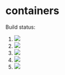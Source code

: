 # containers

Build status:

1. [![](https://github.com/yomnashousha/containers/workflows/tests-fibonacci/badge.svg)](https://github.com/yomnashousha/containers/actions?query=workflow%3Atests-fibonacci)
1. [![](https://github.com/yomnashousha/containers/workflows/tests-range/badge.svg)](https://github.com/yomnashousha/containers/actions?query=workflow%3Atests-range)
1. [![](https://github.com/yomnashousha/containers/workflows/tests-BST/badge.svg)](https://github.com/yomnashousha/containers/actions?query=workflow%3Atests-BST)
1. [![](https://github.com/yomnashousha/containers/workflows/tests-BinaryTree/badge.svg)](https://github.com/yomnashousha/containers/actions?query=workflow%3Atests-BinaryTree)
1. [![](https://github.com/yomnashousha/containers/workflows/tests-heap/badge.svg)](https://github.com/yomnashousha/containers/actions?query=workflow%3Atests-heap)
